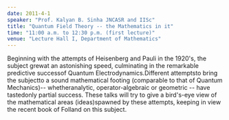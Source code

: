 ```yaml
---
date: 2011-4-1
speaker: "Prof. Kalyan B. Sinha JNCASR and IISc"
title: "Quantum Field Theory -- the Mathematics in it"
time: "11:00 a.m. to 12:30 p.m. (first lecture)" 
venue: "Lecture Hall I, Department of Mathematics"
---
```

Beginning with the attempts of Heisenberg and Pauli in the 1920's, the subject grewat an astonishing speed, culminating in the remarkable predictive successof Quantum Electrodynamics.Different attemptsto bring the subjectto a sound mathematical footing (comparable to that of Quantum Mechanics)-- whetheranalytic, operator-algebraic or geometric -- have tastedonly partial success. These talks will try to give a bird's-eye view of the mathematical areas (ideas)spawned by these attempts, keeping in view the recent book of Folland on this subject.

